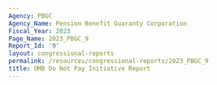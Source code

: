 ```yaml
---
Agency: PBGC
Agency_Name: Pension Benefit Guaranty Corporation
Fiscal_Year: 2023
Page_Name: 2023_PBGC_9
Report_Id: '9'
layout: congressional-reports
permalink: /resources/congressional-reports/2023_PBGC_9
title: OMB Do Not Pay Initiative Report
---
```

